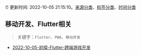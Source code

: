:alarm_clock: 更新时间: 2022-10-05 21:15:10。[来源分类](../README.md)、[标签分类](../TAGS.md)、[时间分类](../TIMELINE.md)

## 移动开发、Flutter相关


> 关键字：`Flutter`、`PWA`、`移动开发`



- [2022-10-05-初探-Flutter-跨端游戏开发](https://toutiao.io/k/eq7rih7) 